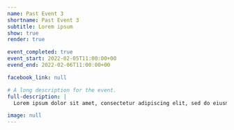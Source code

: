 ```yaml
---
name: Past Event 3
shortname: Past Event 3
subtitle: Lorem ipsum
show: true
render: true

event_completed: true
event_start: 2022-02-05T11:00:00+00
evend_end: 2022-02-06T11:00:00+00

facebook_link: null

# A long description for the event.
full-description: |
  Lorem ipsum dolor sit amet, consectetur adipiscing elit, sed do eiusmod tempor incididunt ut labore et dolore magna aliqua. Ut enim ad minim veniam, quis nostrud exercitation ullamco laboris nisi ut aliquip ex ea commodo consequat.

image: null
---
```

